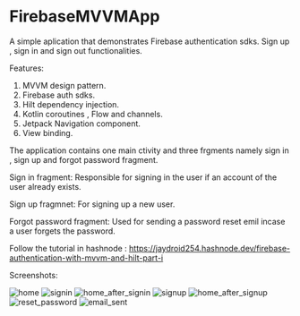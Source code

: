 # FirebaseMVVMApp
A simple aplication that demonstrates Firebase authentication sdks. Sign up , sign in and sign out functionalities. 

Features:
1. MVVM design pattern.
2. Firebase auth sdks.
3. Hilt dependency injection.
4. Kotlin coroutines , Flow and channels.
5. Jetpack Navigation component.
6. View binding.

The application contains one main ctivity and three frgments namely sign in , sign up and forgot password fragment.

Sign in fragment:
Responsible for signing in the user if an account of the user already exists.

Sign up fragmnet:
For signing up a new user.

Forgot password fragment:
Used for sending a password reset emil incase a user forgets the password.

Follow the tutorial in hashnode : https://jaydroid254.hashnode.dev/firebase-authentication-with-mvvm-and-hilt-part-i

Screenshots:

![home](https://user-images.githubusercontent.com/40741293/131102757-2c0c1e21-1920-4768-bf84-eea7eced916c.png)
![signin](https://github.com/johnson261996/Ura-taxi/assets/35655747/48e50170-11d2-40a2-8529-696d2ec3c6d0)
![home_after_signin](https://github.com/johnson261996/Ura-taxi/assets/35655747/baa0a3ac-b19a-4bfc-a230-5c9db87d6834)
![signup](https://github.com/johnson261996/Ura-taxi/assets/35655747/c2fe9d87-5876-48f1-b053-e52127d43ebe)
![home_after_signup](https://user-images.githubusercontent.com/40741293/131102766-02ef51b0-42db-4367-8239-7e7c9cbd6626.png)
![reset_password](https://user-images.githubusercontent.com/40741293/131102772-ffe0a5a3-deaa-4967-b4e3-964d6a9bc235.png)
![email_sent](https://user-images.githubusercontent.com/40741293/131102710-2d27b2e9-3a2a-4c69-9380-c124738d37aa.jpg)


